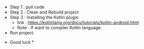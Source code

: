 
- Step 1 : pull code 
- Step 2 : Clean and Rebuild project
- Step 3 : Installing the Kotlin plugin 
     + link : https://kotlinlang.org/docs/tutorials/kotlin-android.html
     + Note : If want to compiler Kotlin language.
- Run project.
 
 
 * Good luck *
 